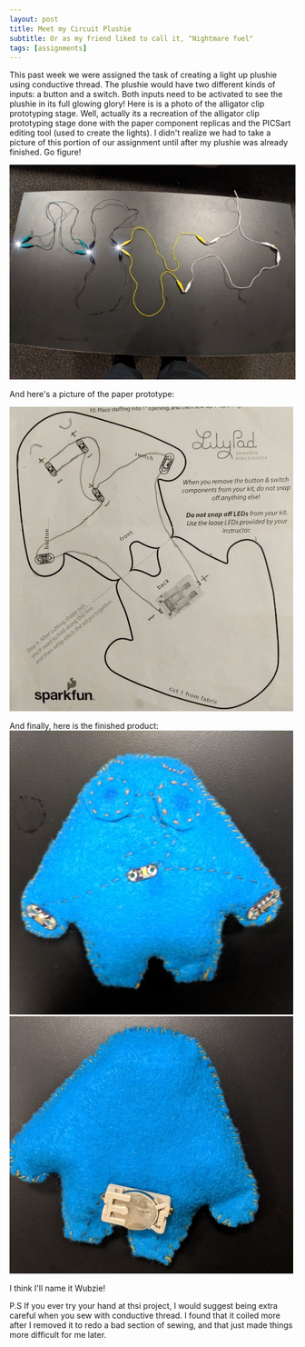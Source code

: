 ```yaml
---
layout: post
title: Meet my Circuit Plushie 
subtitle: Or as my friend liked to call it, "Nightmare fuel" 
tags: [assignments]
---
```

This past week we were assigned the task of creating a light up plushie using conductive thread. The plushie would have two different kinds of inputs: a button and a switch. Both inputs need to be activated to see the plushie in its full glowing glory! 
Here is is a photo of the alligator clip prototyping stage. Well, actually its a recreation of the alligator clip prototyping stage done with the paper component replicas and the PICSart editing tool (used to create the lights).  I didn't realize we had to take a picture of this portion of our assignment until after my plushie was already finished. Go figure! 

![picture of eight alligator clips, four on two sides, holding together three LED lights, a button, and a switch](https://raw.githubusercontent.com/Katelyn-H/Katelyn-H.github.io/master/img/PicsArt_10-01-09.01.16.jpg)

And here's a picture of the paper prototype: 

![picture of plushie drawn out on paper. Has lines representing wires drawn between the three lights on the face of the plushie.](https://raw.githubusercontent.com/Katelyn-H/Katelyn-H.github.io/master/img/PicsArt_10-01-09.08.09.jpg)

And finally, here is the finished product: 
![picture of small blue plushie with light for eyes and mouth. it has a confused expression](https://raw.githubusercontent.com/Katelyn-H/Katelyn-H.github.io/master/img/PicsArt_10-01-09.09.31.jpg)
![picture of back of small blue plushie. it has a battery holder on its bum](https://raw.githubusercontent.com/Katelyn-H/Katelyn-H.github.io/master/img/PicsArt_10-01-09.10.11.jpg) 

I think I'll name it Wubzie! 

P.S 
If you ever try your hand at thsi project, I would suggest being extra careful when you sew with conductive thread. I found that it coiled more after I removed it to redo a bad section of sewing, and that just made things more difficult for me later.
